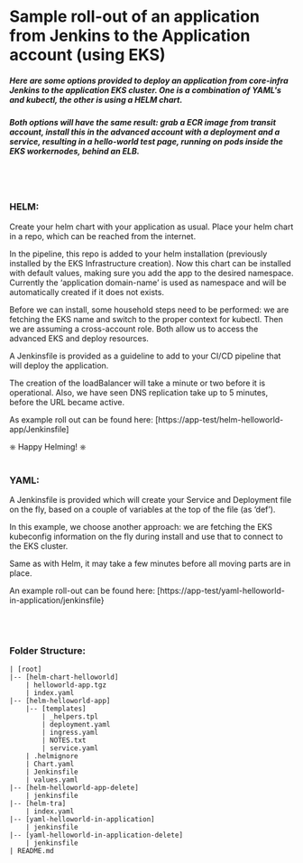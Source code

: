 # Sample roll-out of an application from Jenkins to the Application account (using EKS)

##### Here are some options provided to deploy an application from core-infra Jenkins to the application EKS cluster.  One is a combination of YAML's and kubectl, the other is using a HELM chart.  

##### Both options will have the same result: grab a ECR image from transit account, install this in the advanced account with a deployment and a service, resulting in a hello-world test page, running on pods inside the EKS workernodes, behind an ELB.  
<br></br>
### HELM:
Create your helm chart with your application as usual.  Place your helm chart in a repo, which can be reached from the internet.  

In the pipeline, this repo is added to your helm installation (previously installed by the EKS Infrastructure creation).  Now this chart can be installed with default values, making sure you add the app to the desired namespace.  Currently the ‘application domain-name’ is used as namespace and will be automatically created if it does not exists.  

Before we can install, some household steps need to be performed: we are fetching the EKS name and switch to the proper context for kubectl.  Then we are assuming a cross-account role.  Both allow us to access the advanced EKS and deploy resources.  

A Jenkinsfile is provided as a guideline to add to your CI/CD pipeline that will deploy the application.  

The creation of the loadBalancer will take a minute or two before it is operational.  Also, we have seen DNS replication take up to 5 minutes, before the URL became active.  

As example roll out can be found here: [https://app-test/helm-helloworld-app/Jenkinsfile]

⎈ Happy Helming! ⎈
<br></br>
### YAML:
A Jenkinsfile is provided which will create your Service and Deployment file on the fly, based on a couple of variables at the top of the file (as ‘def’).  

In this example, we choose another approach: we are fetching the EKS kubeconfig information on the fly during install and use that to connect to the EKS cluster.

Same as with Helm, it may take a few minutes before all moving parts are in place.  

An example roll-out can be found here: [https://app-test/yaml-helloworld-in-application/jenkinsfile}
      
<br></br>
### Folder Structure:
```
| [root]
|-- [helm-chart-helloworld]
    | helloworld-app.tgz
    | index.yaml
|-- [helm-helloworld-app]
    |-- [templates]
        | _helpers.tpl
        | deployment.yaml
        | ingress.yaml
        | NOTES.txt
        | service.yaml
    | .helmignore
    | Chart.yaml
    | Jenkinsfile
    | values.yaml
|-- [helm-helloworld-app-delete]
    | jenkinsfile
|-- [helm-tra]
    | index.yaml
|-- [yaml-helloworld-in-application]
    | jenkinsfile
|-- [yaml-helloworld-in-application-delete]
    | jenkinsfile
| README.md
```